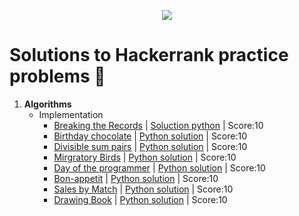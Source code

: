 <p align="center"><a href="https://www.hackerrank.com/"><img src="https://i0.wp.com/gradsingames.com/wp-content/uploads/2016/05/856771_668224053197841_1943699009_o.png"></a></p>

# Solutions to Hackerrank practice problems :rocket:

1. **Algorithms**
    * Implementation
        * [Breaking the Records](https://www.hackerrank.com/challenges/breaking-best-and-worst-records/problem)  | [Soluction python](Algorithms/Implementation/E01%-%Breaking%the%Records.py) | Score:10
        * [Birthday chocolate](https://www.hackerrank.com/challenges/the-birthday-bar/problem)  | [Python solution](Algorithms/Implementation/E02%-%Birthday%chocolate.py) | Score:10
        * [Divisible sum pairs](https://www.hackerrank.com/challenges/divisible-sum-pairs/problem)  | [Python solution](Algorithms/Implementation/E03%-%Divisible%Sum%Pairs.py) | Score:10
        * [Mirgratory Birds](https://www.hackerrank.com/challenges/migratory-birds/problem)  | [Python solution](Algorithms/Implementation/E04%Migratory%Birds.py) | Score:10
        * [Day of the programmer](https://www.hackerrank.com/challenges/day-of-the-programmer/problem)  | [Python solution](Algorithms/Implementation/E05%Day%of%the%Programmer.py) | Score:10
        * [Bon-appetit](https://www.hackerrank.com/challenges/bon-appetit/problem)  | [Python solution](Algorithms/Implementation/E06_bon-appetit.py) | Score:10
        * [Sales by Match](https://www.hackerrank.com/challenges/sock-merchant/problem)  | [Python solution](Algorithms/Implementation/E07-Sales_by_Match.py) | Score:10
        * [Drawing Book](https://www.hackerrank.com/challenges/drawing-book/problem)  | [Python solution](Algorithms/Implementation/E08-Drawing_Book.py) | Score:10